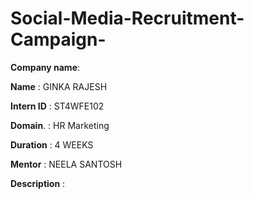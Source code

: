 # Social-Media-Recruitment-Campaign-

**Company name**: 

**Name**        : GINKA RAJESH 

**Intern ID**   : ST4WFE102

**Domain**.     : HR Marketing 

**Duration**    : 4 WEEKS

**Mentor**      : NEELA SANTOSH 

**Description** : 
